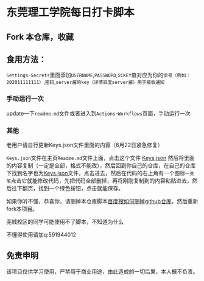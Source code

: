 # 东莞理工学院每日打卡脚本

## Fork 本仓库，收藏


## 食用方法：


`Settings`-`Secrets`里面添加`USERNAME`,`PASSWORD`,`SCKEY`值对应为你的`学号（例如：202011111111）`,`密码`,`server酱的key（详情百度server酱）用于接收通知`

### 手动运行一次
update一下`readme.md`文件或者进入到`Actions`-`Workflows`页面，手动运行一次  

### 其他
老用户请自行更新Keys.json文件里面的内容（6月22日紧急修复） 

`Keys.json`文件在主页`Readme.md`文件上面，点击这个文件 [Keys.json](https://github.com/mimiranda0111/covidqqqq/blob/main/Keys.json) 然后将里面的内容复制（一定是全部，格式不能改），然后回到你自己的仓库，在自己的仓库下找到名字也为[Keys.json](https://github.com)文件，点击进去，然后在代码的右上角有一个图标`一支笔`点击它就能修改代码，先把代码全部删掉，再将刚刚复制到的内容粘贴进去，然后往下翻页，找到一个绿色按钮，点击就能保存。

如果你听不懂，恭喜你，请删掉本仓库脚本[百度搜如何删掉github仓库](www.baidu.com)，然后重新fork本项目。

莞城校区的同学可能使用不了脚本，不知道为什么

不懂得使用请加q:591944012

## 免责申明
    
该项目仅供学习使用，严禁用于商业用途，由此造成的一切后果，本人概不负责。
